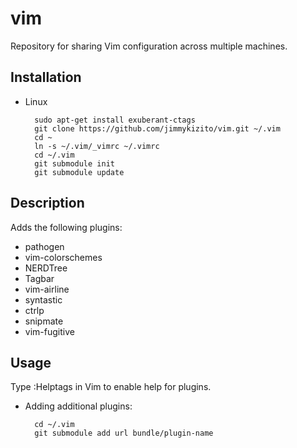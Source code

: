 vim
===

Repository for sharing Vim configuration across multiple machines.

Installation
------------

- Linux

        sudo apt-get install exuberant-ctags
        git clone https://github.com/jimmykizito/vim.git ~/.vim
        cd ~
        ln -s ~/.vim/_vimrc ~/.vimrc 
        cd ~/.vim
        git submodule init
        git submodule update

Description
-----------
Adds the following plugins:
- pathogen
- vim-colorschemes
- NERDTree
- Tagbar
- vim-airline
- syntastic
- ctrlp
- snipmate
- vim-fugitive

Usage
-----
Type :Helptags in Vim to enable help for plugins.

- Adding additional plugins:

        cd ~/.vim
        git submodule add url bundle/plugin-name
